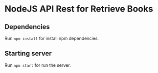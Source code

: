 # NodeJS API Rest for Retrieve Books

## Dependencies

Run `npm install` for install npm dependencies.

## Starting server

Run `npm start` for run the server.
